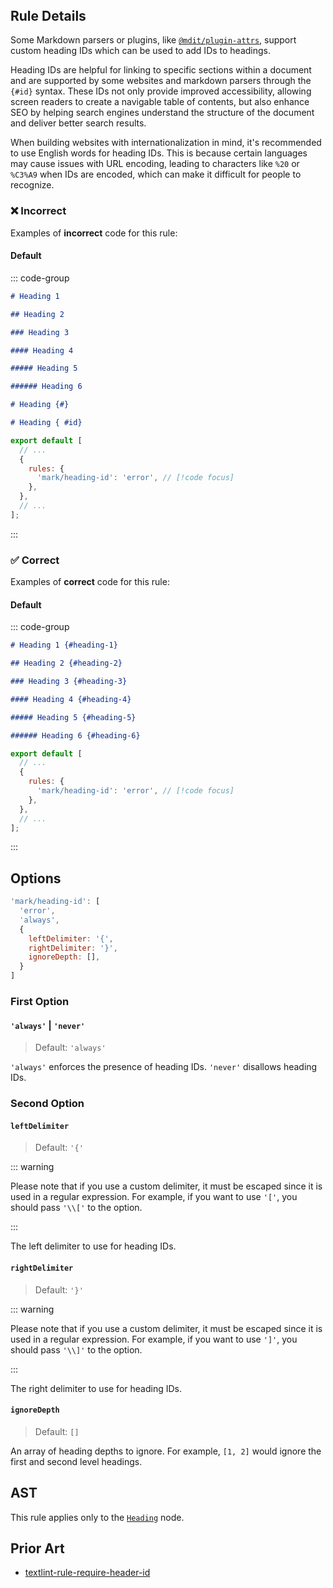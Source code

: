 <!-- markdownlint-disable-next-line no-inline-html first-line-h1 -->
<header v-html="$frontmatter.rule"></header>

## Rule Details

Some Markdown parsers or plugins, like [`@mdit/plugin-attrs`](https://mdit-plugins.github.io/attrs.html), support custom heading IDs which can be used to add IDs to headings.

Heading IDs are helpful for linking to specific sections within a document and are supported by some websites and markdown parsers through the `{#id}` syntax. These IDs not only provide improved accessibility, allowing screen readers to create a navigable table of contents, but also enhance SEO by helping search engines understand the structure of the document and deliver better search results.

When building websites with internationalization in mind, it's recommended to use English words for heading IDs. This is because certain languages may cause issues with URL encoding, leading to characters like `%20` or `%C3%A9` when IDs are encoded, which can make it difficult for people to recognize.

### :x: Incorrect

Examples of **incorrect** code for this rule:

#### Default

::: code-group

```md [incorrect.md] / ⁡/
# Heading 1 ⁡

## Heading 2 ⁡

### Heading 3 ⁡

#### Heading 4 ⁡

##### Heading 5 ⁡

###### Heading 6 ⁡

# Heading {#} ⁡

# Heading { #id} ⁡
```

```js [eslint.config.mjs] {5}
export default [
  // ...
  {
    rules: {
      'mark/heading-id': 'error', // [!code focus]
    },
  },
  // ...
];
```

:::

### :white_check_mark: Correct

Examples of **correct** code for this rule:

#### Default

::: code-group

```md [correct.md]
# Heading 1 {#heading-1}

## Heading 2 {#heading-2}

### Heading 3 {#heading-3}

#### Heading 4 {#heading-4}

##### Heading 5 {#heading-5}

###### Heading 6 {#heading-6}
```

```js [eslint.config.mjs] {5}
export default [
  // ...
  {
    rules: {
      'mark/heading-id': 'error', // [!code focus]
    },
  },
  // ...
];
```

:::

## Options

```js
'mark/heading-id': [
  'error',
  'always',
  {
    leftDelimiter: '{',
    rightDelimiter: '}',
    ignoreDepth: [],
  }
]
```

### First Option

#### `'always'` | `'never'`

> Default: `'always'`

`'always'` enforces the presence of heading IDs. `'never'` disallows heading IDs.

### Second Option

#### `leftDelimiter`

> Default: `'{'`

::: warning

Please note that if you use a custom delimiter, it must be escaped since it is used in a regular expression. For example, if you want to use `'['`, you should pass `'\\['` to the option.

:::

The left delimiter to use for heading IDs.

#### `rightDelimiter`

> Default: `'}'`

::: warning

Please note that if you use a custom delimiter, it must be escaped since it is used in a regular expression. For example, if you want to use `']'`, you should pass `'\\]'` to the option.

:::

The right delimiter to use for heading IDs.

#### `ignoreDepth`

> Default: `[]`

An array of heading depths to ignore. For example, `[1, 2]` would ignore the first and second level headings.

## AST

This rule applies only to the [`Heading`](https://github.com/syntax-tree/mdast?tab=readme-ov-file#heading) node.  

## Prior Art

- [textlint-rule-require-header-id](https://github.com/textlint-rule/textlint-rule-require-header-id)
